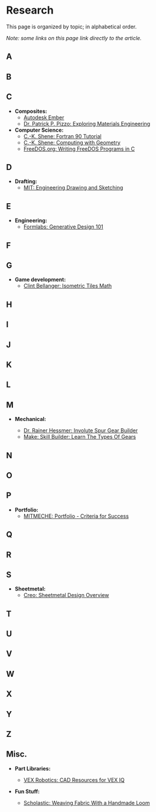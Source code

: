 # Research
This page is organized by topic; in alphabetical order.

*Note: some links on this page link directly to the article.*

## A

## B

## C

- **Composites:**
	+ [Autodesk Ember](/research/autodesk-ember.md)
	+ [Dr. Patrick P. Pizzo: Exploring Materials Engineering](/research/exploring-materials-engineering.md)
- **Computer Science:**
	+ [C.-K. Shene: Fortran 90 Tutorial](/research/fortran-90-tutorial.md)
	+ [C.-K. Shene: Computing with Geometry](/research/computing-with-geometry.md)
	+ [FreeDOS.org: Writing FreeDOS Programs in C](http://www.freedos.org/books/cprogramming/)

## D

- **Drafting:**
	+ [MIT: Engineering Drawing and Sketching](https://ocw.mit.edu/courses/2-007-design-and-manufacturing-i-spring-2009/pages/related-resources/drawing_and_sketching/)
## E

- **Engineering:**
	+ [Formlabs: Generative Design 101](https://formlabs.com/blog/generative-design/)

## F

## G

- **Game development:**
	+ [Clint Bellanger: Isometric Tiles Math](https://clintbellanger.net/articles/isometric_math/)

## H

## I

## J

## K

## L

## M

- **Mechanical:**

	+ [Dr. Rainer Hessmer: Involute Spur Gear Builder](http://hessmer.org/gears/InvoluteSpurGearBuilder.html)
	+ [Make: Skill Builder: Learn The Types Of Gears](https://makezine.com/2020/07/13/skill-builder-learn-the-types-of-gears/)

## N

## O

## P

- **Portfolio:**
	+ [MITMECHE: Portfolio - Criteria for Success](https://mitcommlab.mit.edu/meche/commkit/portfolio/)

## Q

## R

## S

- **Sheetmetal:**
	+ [Creo: Sheetmetal Design Overview](/research/sheetmetal-design-overview.md)

## T

## U

## V

## W

## X

## Y

## Z

## Misc.

- **Part Libraries:**
	+ [VEX Robotics: CAD Resources for VEX IQ](https://kb.vex.com/hc/en-us/articles/360044338912-CAD-Resources-for-VEX-IQ)

- **Fun Stuff:**
	+ [Scholastic: Weaving Fabric With a Handmade Loom](https://www.scholastic.com/parents/school-success/learning-toolkit-blog/weaving-fabric-handmade-loom.html)